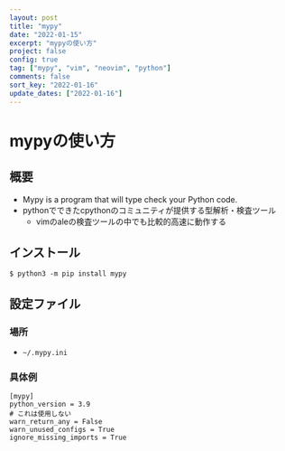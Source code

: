 ```yaml
---
layout: post
title: "mypy"
date: "2022-01-15"
excerpt: "mypyの使い方"
project: false
config: true
tag: ["mypy", "vim", "neovim", "python"]
comments: false
sort_key: "2022-01-16"
update_dates: ["2022-01-16"]
---
```


# mypyの使い方

## 概要
 - Mypy is a program that will type check your Python code.
 - pythonでできたcpythonのコミュニティが提供する型解析・検査ツール
   - vimのaleの検査ツールの中でも比較的高速に動作する

## インストール

```console
$ python3 -m pip install mypy
```

## 設定ファイル

### 場所

 - `~/.mypy.ini`
 
### 具体例

```config
[mypy]
python_version = 3.9
# これは使用しない
warn_return_any = False
warn_unused_configs = True
ignore_missing_imports = True
```
